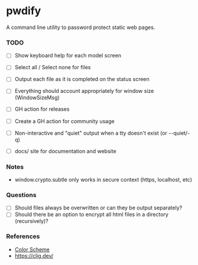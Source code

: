 pwdify
======

A command line utility to password protect static web pages.


### TODO

- [ ] Show keyboard help for each model screen
- [ ] Select all / Select none for files
- [ ] Output each file as it is completed on the status screen
- [ ] Everything should account appropriately for window size (WindowSizeMsg)
- [ ] GH action for releases

- [ ] Create a GH action for community usage
- [ ] Non-interactive and "quiet" output when a tty doesn't exist (or --quiet/-q)
- [ ] docs/ site for documentation and website

### Notes

- window.crypto.subtle only works in secure context (https, localhost, etc)

### Questions

- [ ] Should files always be overwritten or can they be output separately?
- [ ] Should there be an option to encrypt all html files in a directory (recursively)?

### References

- [Color Scheme](https://color.adobe.com/Blockboster%20Look-color-theme-925247)
- <https://clig.dev/>
